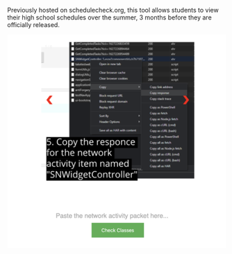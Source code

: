 Previously hosted on schedulecheck.org, this tool allows students to view their high school schedules over the summer, 3 months before they are officially released. 

![website screenshot](website.png)
